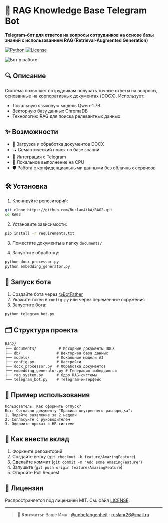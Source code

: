 # 🤖 RAG Knowledge Base Telegram Bot

**Telegram-бот для ответов на вопросы сотрудников на основе базы знаний с использованием RAG (Retrieval-Augmented Generation)**

[![Python](https://img.shields.io/badge/Python-3.9+-blue.svg)](https://www.python.org/)
[![License](https://img.shields.io/badge/License-MIT-green.svg)](https://opensource.org/licenses/MIT)

![Бот в работе](https://example.com/path/to/screenshot.png) <!-- Замените на реальный URL скриншота -->

## 🔍 Описание

Система позволяет сотрудникам получать точные ответы на вопросы, основанные на корпоративных документах (DOCX). Использует:
- Локальную языковую модель Qwen-1.7B
- Векторную базу данных ChromaDB
- Технологию RAG для поиска релевантных данных

## ✨ Возможности

- 📄 Загрузка и обработка документов DOCX
- 🔍 Семантический поиск по базе знаний
- 💬 Интеграция с Telegram
- 🧠 Локальное выполнение на CPU
- 🛡️ Работа с конфиденциальными данными без облачных сервисов

## 🛠 Установка

1. Клонируйте репозиторий:
```bash
git clone https://github.com/Ruslan4ikA/RAG2.git
cd RAG2
```

2. Установите зависимости:
```bash
pip install -r requirements.txt
```

3. Поместите документы в папку `documents/`

4. Запустите обработку:
```bash
python docx_processor.py
python embedding_generator.py
```

## 🚀 Запуск бота

1. Создайте бота через [@BotFather](https://t.me/BotFather)
2. Укажите токен в `config.py` или через переменные окружения
3. Запустите бота:
```bash
python telegram_bot.py
```

## 🗂 Структура проекта

```
RAG2/
├── documents/          # Исходные документы DOCX
├── db/                # Векторная база данных
├── models/            # Локальные модели AI
├── config.py          # Настройки
├── docx_processor.py  # Обработка документов
├── embedding_generator.py # Генерация эмбеддингов
├── rag_system.py      # Ядро RAG-системы
└── telegram_bot.py    # Telegram-интерфейс
```

## 📝 Пример использования

```
Пользователь: Как оформить отпуск?
Бот: Согласно документу "Правила внутреннего распорядка":
1. Подайте заявление за 2 недели
2. Согласуйте с руководителем
3. Оформите приказ в HR-системе
```

## 🤝 Как внести вклад

1. Форкните репозиторий
2. Создайте ветку (`git checkout -b feature/AmazingFeature`)
3. Сделайте коммит (`git commit -m 'Add some AmazingFeature'`)
4. Запушьте (`git push origin feature/AmazingFeature`)
5. Откройте Pull Request

## 📜 Лицензия

Распространяется под лицензией MIT. См. файл [LICENSE](LICENSE).

---

> 📧 **Контакты**: Ваше Имя · [@unbefangenheit](https://t.me/unbefangenheit) · ruslanr26@mail.ru